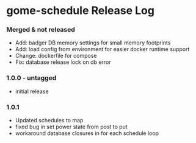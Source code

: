 # gome-schedule Release Log

### Merged & not released
- Add: badger DB memory settings for small memory footprints
- Add: load config from environment for easier docker runtime support
- Change: dockerfile for compose
- Fix: database release lock on db error

### 1.0.0 - untagged
* initial release

### 1.0.1
* Updated schedules to map
* fixed bug in set power state from post to put
* workaround database closures in for each schedule loop